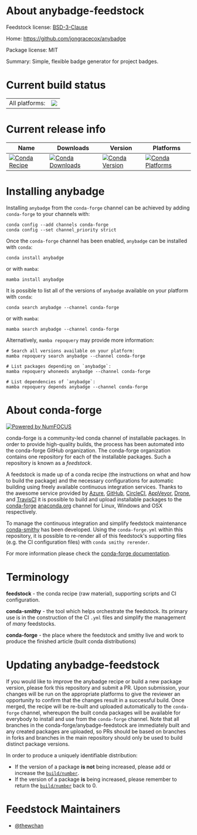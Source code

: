 About anybadge-feedstock
========================

Feedstock license: [BSD-3-Clause](https://github.com/conda-forge/anybadge-feedstock/blob/main/LICENSE.txt)

Home: https://github.com/jongracecox/anybadge

Package license: MIT

Summary: Simple, flexible badge generator for project badges.

Current build status
====================


<table><tr><td>All platforms:</td>
    <td>
      <a href="https://dev.azure.com/conda-forge/feedstock-builds/_build/latest?definitionId=16865&branchName=main">
        <img src="https://dev.azure.com/conda-forge/feedstock-builds/_apis/build/status/anybadge-feedstock?branchName=main">
      </a>
    </td>
  </tr>
</table>

Current release info
====================

| Name | Downloads | Version | Platforms |
| --- | --- | --- | --- |
| [![Conda Recipe](https://img.shields.io/badge/recipe-anybadge-green.svg)](https://anaconda.org/conda-forge/anybadge) | [![Conda Downloads](https://img.shields.io/conda/dn/conda-forge/anybadge.svg)](https://anaconda.org/conda-forge/anybadge) | [![Conda Version](https://img.shields.io/conda/vn/conda-forge/anybadge.svg)](https://anaconda.org/conda-forge/anybadge) | [![Conda Platforms](https://img.shields.io/conda/pn/conda-forge/anybadge.svg)](https://anaconda.org/conda-forge/anybadge) |

Installing anybadge
===================

Installing `anybadge` from the `conda-forge` channel can be achieved by adding `conda-forge` to your channels with:

```
conda config --add channels conda-forge
conda config --set channel_priority strict
```

Once the `conda-forge` channel has been enabled, `anybadge` can be installed with `conda`:

```
conda install anybadge
```

or with `mamba`:

```
mamba install anybadge
```

It is possible to list all of the versions of `anybadge` available on your platform with `conda`:

```
conda search anybadge --channel conda-forge
```

or with `mamba`:

```
mamba search anybadge --channel conda-forge
```

Alternatively, `mamba repoquery` may provide more information:

```
# Search all versions available on your platform:
mamba repoquery search anybadge --channel conda-forge

# List packages depending on `anybadge`:
mamba repoquery whoneeds anybadge --channel conda-forge

# List dependencies of `anybadge`:
mamba repoquery depends anybadge --channel conda-forge
```


About conda-forge
=================

[![Powered by
NumFOCUS](https://img.shields.io/badge/powered%20by-NumFOCUS-orange.svg?style=flat&colorA=E1523D&colorB=007D8A)](https://numfocus.org)

conda-forge is a community-led conda channel of installable packages.
In order to provide high-quality builds, the process has been automated into the
conda-forge GitHub organization. The conda-forge organization contains one repository
for each of the installable packages. Such a repository is known as a *feedstock*.

A feedstock is made up of a conda recipe (the instructions on what and how to build
the package) and the necessary configurations for automatic building using freely
available continuous integration services. Thanks to the awesome service provided by
[Azure](https://azure.microsoft.com/en-us/services/devops/), [GitHub](https://github.com/),
[CircleCI](https://circleci.com/), [AppVeyor](https://www.appveyor.com/),
[Drone](https://cloud.drone.io/welcome), and [TravisCI](https://travis-ci.com/)
it is possible to build and upload installable packages to the
[conda-forge](https://anaconda.org/conda-forge) [anaconda.org](https://anaconda.org/)
channel for Linux, Windows and OSX respectively.

To manage the continuous integration and simplify feedstock maintenance
[conda-smithy](https://github.com/conda-forge/conda-smithy) has been developed.
Using the ``conda-forge.yml`` within this repository, it is possible to re-render all of
this feedstock's supporting files (e.g. the CI configuration files) with ``conda smithy rerender``.

For more information please check the [conda-forge documentation](https://conda-forge.org/docs/).

Terminology
===========

**feedstock** - the conda recipe (raw material), supporting scripts and CI configuration.

**conda-smithy** - the tool which helps orchestrate the feedstock.
                   Its primary use is in the construction of the CI ``.yml`` files
                   and simplify the management of *many* feedstocks.

**conda-forge** - the place where the feedstock and smithy live and work to
                  produce the finished article (built conda distributions)


Updating anybadge-feedstock
===========================

If you would like to improve the anybadge recipe or build a new
package version, please fork this repository and submit a PR. Upon submission,
your changes will be run on the appropriate platforms to give the reviewer an
opportunity to confirm that the changes result in a successful build. Once
merged, the recipe will be re-built and uploaded automatically to the
`conda-forge` channel, whereupon the built conda packages will be available for
everybody to install and use from the `conda-forge` channel.
Note that all branches in the conda-forge/anybadge-feedstock are
immediately built and any created packages are uploaded, so PRs should be based
on branches in forks and branches in the main repository should only be used to
build distinct package versions.

In order to produce a uniquely identifiable distribution:
 * If the version of a package **is not** being increased, please add or increase
   the [``build/number``](https://docs.conda.io/projects/conda-build/en/latest/resources/define-metadata.html#build-number-and-string).
 * If the version of a package **is** being increased, please remember to return
   the [``build/number``](https://docs.conda.io/projects/conda-build/en/latest/resources/define-metadata.html#build-number-and-string)
   back to 0.

Feedstock Maintainers
=====================

* [@thewchan](https://github.com/thewchan/)

